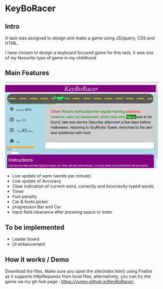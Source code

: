 # KeyBoRacer

## Intro
A task was assigned to design and make a game using JS/jquery, CSS and HTML.

I have chosen to design a keyboard focused game for this task, it was one of my favourite type of game in my childhood.
## Main Features
![Image of demo](IMAGES\s1.png)
- Live update of wpm (words per minute)
- Live update of Accuracy
- Clear indication of current word, correctly and Incorrectly typed words
- Timer
- Fuel penalty
- Car & fonts picker
- progression Bar and Car
- Input field clearance after pressing space or enter

## To be implemented
- Leader board
- UI enhancement

## How it works / Demo
Download the files. Make sure you open the site(index.html) using Firefox as it supports HttpRequests from local files, alternatively, you can try the game via my git-hub page : https://yunpx.github.io/KeyBoRacer/.
